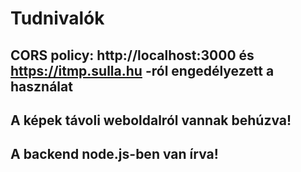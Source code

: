 # Tudnivalók
## CORS policy: http://localhost:3000 és https://itmp.sulla.hu -ról engedélyezett a használat
## A képek távoli weboldalról vannak behúzva!
## A backend node.js-ben van írva!
